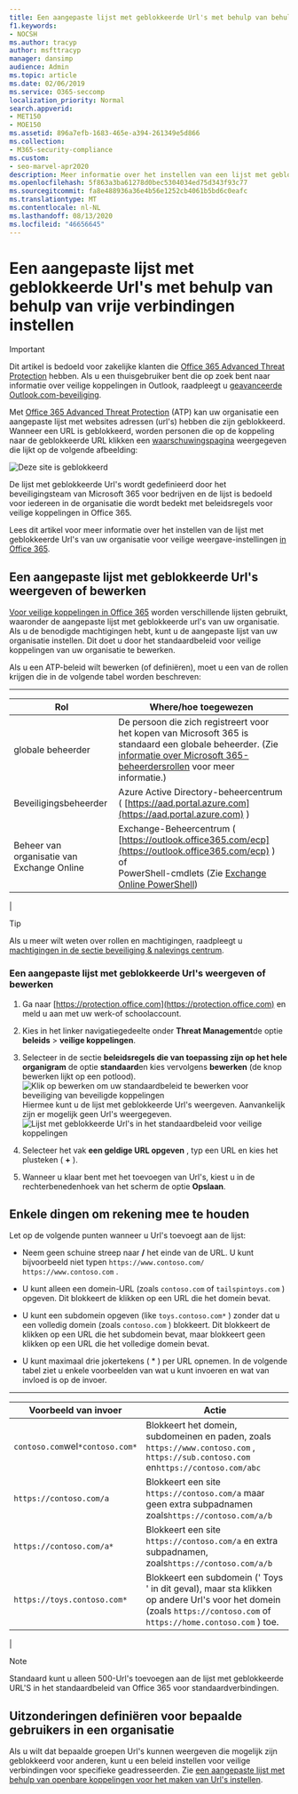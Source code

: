 ```yaml
---
title: Een aangepaste lijst met geblokkeerde Url's met behulp van behulp van vrije verbindingen instellen
f1.keywords:
- NOCSH
ms.author: tracyp
author: msfttracyp
manager: dansimp
audience: Admin
ms.topic: article
ms.date: 02/06/2019
ms.service: O365-seccomp
localization_priority: Normal
search.appverid:
- MET150
- MOE150
ms.assetid: 896a7efb-1683-465e-a394-261349e5d866
ms.collection:
- M365-security-compliance
ms.custom:
- seo-marvel-apr2020
description: Meer informatie over het instellen van een lijst met geblokkeerde Url's voor uw organisatie met behulp van Office 365 Advanced Threat Protection.
ms.openlocfilehash: 5f863a3ba61278d0bec5304034ed75d343f93c77
ms.sourcegitcommit: fa8e488936a36e4b56e1252cb4061b5bd6c0eafc
ms.translationtype: MT
ms.contentlocale: nl-NL
ms.lasthandoff: 08/13/2020
ms.locfileid: "46656645"
---
```

# <a name="set-up-a-custom-blocked-urls-list-using-atp-safe-links"></a>Een aangepaste lijst met geblokkeerde Url's met behulp van behulp van vrije verbindingen instellen

> [!IMPORTANT]
> Dit artikel is bedoeld voor zakelijke klanten die [Office 365 Advanced Threat Protection](office-365-atp.md) hebben. Als u een thuisgebruiker bent die op zoek bent naar informatie over veilige koppelingen in Outlook, raadpleegt u [geavanceerde Outlook.com-beveiliging](https://support.microsoft.com/office/882d2243-eab9-4545-a58a-b36fee4a46e2).

Met [Office 365 Advanced Threat Protection](office-365-atp.md) (ATP) kan uw organisatie een aangepaste lijst met websites adressen (url's) hebben die zijn geblokkeerd. Wanneer een URL is geblokkeerd, worden personen die op de koppeling naar de geblokkeerde URL klikken een [waarschuwingspagina](atp-safe-links-warning-pages.md) weergegeven die lijkt op de volgende afbeelding:

![Deze site is geblokkeerd](../../media/6b4bda2d-a1e6-419e-8b10-588e83c3af3f.png)

De lijst met geblokkeerde Url's wordt gedefinieerd door het beveiligingsteam van Microsoft 365 voor bedrijven en de lijst is bedoeld voor iedereen in de organisatie die wordt bedekt met beleidsregels voor veilige koppelingen in Office 365.

Lees dit artikel voor meer informatie over het instellen van de lijst met geblokkeerde Url's van uw organisatie voor veilige weergave-instellingen [in Office 365](atp-safe-links.md).

## <a name="view-or-edit-a-custom-list-of-blocked-urls"></a>Een aangepaste lijst met geblokkeerde Url's weergeven of bewerken

[Voor veilige koppelingen in Office 365](atp-safe-links.md) worden verschillende lijsten gebruikt, waaronder de aangepaste lijst met geblokkeerde url's van uw organisatie. Als u de benodigde machtigingen hebt, kunt u de aangepaste lijst van uw organisatie instellen. Dit doet u door het standaardbeleid voor veilige koppelingen van uw organisatie te bewerken.

Als u een ATP-beleid wilt bewerken (of definiëren), moet u een van de rollen krijgen die in de volgende tabel worden beschreven:

****

|Rol|Where/hoe toegewezen|
|---|---|
|globale beheerder|De persoon die zich registreert voor het kopen van Microsoft 365 is standaard een globale beheerder. (Zie [informatie over Microsoft 365-beheerdersrollen](https://docs.microsoft.com/microsoft-365/admin/add-users/about-admin-roles) voor meer informatie.)|
|Beveiligingsbeheerder|Azure Active Directory-beheercentrum ( [https://aad.portal.azure.com](https://aad.portal.azure.com) )|
|Beheer van organisatie van Exchange Online|Exchange-Beheercentrum ( [https://outlook.office365.com/ecp](https://outlook.office365.com/ecp) ) <br>of <br>  PowerShell-cmdlets (Zie [Exchange Online PowerShell](https://docs.microsoft.com/powershell/exchange/exchange-online-powershell))|
|

> [!TIP]
> Als u meer wilt weten over rollen en machtigingen, raadpleegt u [machtigingen in de sectie beveiliging & nalevings centrum](permissions-in-the-security-and-compliance-center.md).

### <a name="to-view-or-edit-a-custom-blocked-urls-list"></a>Een aangepaste lijst met geblokkeerde Url's weergeven of bewerken

1. Ga naar [https://protection.office.com](https://protection.office.com) en meld u aan met uw werk-of schoolaccount.

2. Kies in het linker navigatiegedeelte onder **Threat Management**de optie **beleids** \> **veilige koppelingen**.

3. Selecteer in de sectie **beleidsregels die van toepassing zijn op het hele organigram** de optie **standaard**en kies vervolgens **bewerken** (de knop bewerken lijkt op een potlood).<br/>![Klik op bewerken om uw standaardbeleid te bewerken voor beveiliging van beveiligde koppelingen](../../media/d08f9615-d947-4033-813a-d310ec2c8cca.png)<br/>Hiermee kunt u de lijst met geblokkeerde Url's weergeven. Aanvankelijk zijn er mogelijk geen Url's weergegeven.<br/>![Lijst met geblokkeerde Url's in het standaardbeleid voor veilige koppelingen](../../media/575e1449-6191-40ac-b626-030a2fd3fb11.png)

4. Selecteer het vak **een geldige URL opgeven** , typ een URL en kies het plusteken ( **+** ).

5. Wanneer u klaar bent met het toevoegen van Url's, kiest u in de rechterbenedenhoek van het scherm de optie **Opslaan**.

## <a name="a-few-things-to-keep-in-mind"></a>Enkele dingen om rekening mee te houden

Let op de volgende punten wanneer u Url's toevoegt aan de lijst:

- Neem geen schuine streep naar **/** het einde van de URL. U kunt bijvoorbeeld niet typen `https://www.contoso.com/` `https://www.contoso.com` .

- U kunt alleen een domein-URL (zoals `contoso.com` of `tailspintoys.com` ) opgeven. Dit blokkeert de klikken op een URL die het domein bevat.

- U kunt een subdomein opgeven (like `toys.contoso.com*` ) zonder dat u een volledig domein (zoals `contoso.com` ) blokkeert. Dit blokkeert de klikken op een URL die het subdomein bevat, maar blokkeert geen klikken op een URL die het volledige domein bevat.

- U kunt maximaal drie jokertekens ( \* ) per URL opnemen. In de volgende tabel ziet u enkele voorbeelden van wat u kunt invoeren en wat van invloed is op de invoer.

****

|Voorbeeld van invoer|Actie|
|---|---|
|`contoso.com`wel`*contoso.com*`|Blokkeert het domein, subdomeinen en paden, zoals `https://www.contoso.com` , `https://sub.contoso.com` en`https://contoso.com/abc`|
|`https://contoso.com/a`|Blokkeert een site `https://contoso.com/a` maar geen extra subpadnamen zoals`https://contoso.com/a/b`|
|`https://contoso.com/a*`|Blokkeert een site `https://contoso.com/a` en extra subpadnamen, zoals`https://contoso.com/a/b`|
|`https://toys.contoso.com*`|Blokkeert een subdomein (' Toys ' in dit geval), maar sta klikken op andere Url's voor het domein (zoals `https://contoso.com` of `https://home.contoso.com` ) toe.|
|

> [!NOTE]
> Standaard kunt u alleen 500-Url's toevoegen aan de lijst met geblokkeerde URL'S in het standaardbeleid van Office 365 voor standaardverbindingen.

## <a name="how-to-define-exceptions-for-certain-users-in-an-organization"></a>Uitzonderingen definiëren voor bepaalde gebruikers in een organisatie

Als u wilt dat bepaalde groepen Url's kunnen weergeven die mogelijk zijn geblokkeerd voor anderen, kunt u een beleid instellen voor veilige verbindingen voor specifieke geadresseerden. Zie [een aangepaste lijst met behulp van openbare koppelingen voor het maken van Url's instellen](set-up-a-custom-do-not-rewrite-urls-list-with-atp.md).
